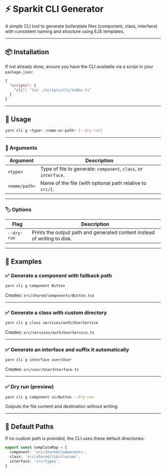 # ⚡ Sparkit CLI Generator

A simple CLI tool to generate boilerplate files (component, class, interface) with consistent naming and structure using EJS templates.

---

## 📦 Installation

If not already done, ensure you have the CLI available via a script in your `package.json`:

```json
{
  "scripts": {
    "cli": "tsx ./scripts/cli/index.ts"
  }
}
```

---

## 🚀 Usage

```bash
yarn cli g <type> <name-or-path> [--dry-run]
```

---

### 🔧 Arguments

| Argument      | Description                                                     |
| ------------- | --------------------------------------------------------------- |
| `<type>`      | Type of file to generate: `component`, `class`, or `interface`. |
| `<name/path>` | Name of the file (with optional path relative to `src/`).       |

---

### 🏷️ Options

| Flag        | Description                                                              |
| ----------- | ------------------------------------------------------------------------ |
| `--dry-run` | Prints the output path and generated content instead of writing to disk. |

---

## 🧠 Examples

### ✅ Generate a component with fallback path

```bash
yarn cli g component Button
```

Creates: `src/shared/components/Button.tsx`

---

### ✅ Generate a class with custom directory

```bash
yarn cli g class services/auth/UserService
```

Creates: `src/services/auth/UserService.ts`

---

### ✅ Generate an interface and suffix it automatically

```bash
yarn cli g interface user/User
```

Creates: `src/user/UserInterface.ts`

---

### ✅ Dry run (preview)

```bash
yarn cli g component ui/Button --dry-run
```

Outputs the file content and destination without writing.

---

## 📁 Default Paths

If no custom path is provided, the CLI uses these default directories:

```ts
export const templateMap = {
  component: 'src/shared/components',
  class: 'src/shared/lib/classes',
  interface: 'src/types',
}
```
